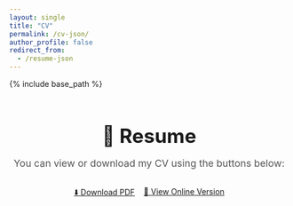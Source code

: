 ```yaml
---
layout: single
title: "CV"
permalink: /cv-json/
author_profile: false
redirect_from:
  - /resume-json
---
```


{% include base_path %}

<!-- 样式文件导入 -->
<link rel="stylesheet" href="{{ base_path }}/assets/css/cv-style.css">
<link rel="stylesheet" href="https://cdnjs.cloudflare.com/ajax/libs/font-awesome/5.15.4/css/all.min.css">

<div class="resume-section" style="max-width: 700px; margin: 4rem auto; text-align: center;">
  <h2 style="font-size: 2.2rem; font-weight: bold; margin-bottom: 1rem;">📄 Resume</h2>
  <p style="font-size: 1.1rem; color: #555;">You can view or download my CV using the buttons below:</p>

  <div style="margin-top: 2rem; display: flex; justify-content: center; gap: 1rem;">
    <a href="/files/cv.pdf" class="btn btn--primary">⬇️ Download PDF</a>
    <a href="/cv/" class="btn btn--outline">🧾 View Online Version</a>
  </div>
</div>
